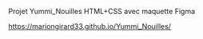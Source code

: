 Projet Yummi_Nouilles HTML+CSS avec maquette Figma

https://mariongirard33.github.io/Yummi_Nouilles/
